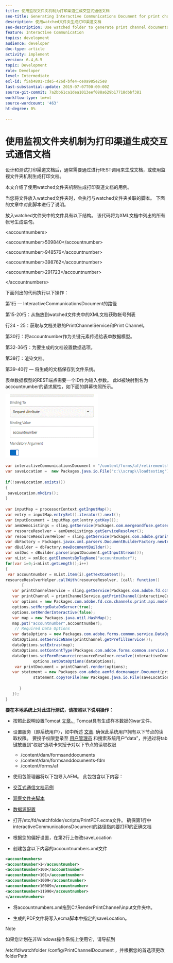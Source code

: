```yaml
---
title: 使用监视文件夹机制为打印渠道生成交互式通信文档
seo-title: Generating Interactive Communications Document for print channel using watch folder mechanism
description: 使用watched文件夹生成打印渠道文档
seo-description: Use watched folder to generate print channel documents
feature: Interactive Communication
topics: development
audience: developer
doc-type: article
activity: implement
version: 6.4,6.5
topic: Development
role: Developer
level: Intermediate
exl-id: f5ab4801-cde5-426d-bfe4-ce0a985e25e8
last-substantial-update: 2019-07-07T00:00:00Z
source-git-commit: 7a2bb61ca1dea1013eef088a629b17718dbbf381
workflow-type: tm+mt
source-wordcount: '463'
ht-degree: 0%

---
```


# 使用监视文件夹机制为打印渠道生成交互式通信文档

设计和测试打印渠道文档后，通常需要通过进行REST调用来生成文档，或使用监视文件夹机制生成打印文档。

本文介绍了使用watched文件夹机制生成打印渠道文档的用例。

当您将文件放入watched文件夹时，会执行与watched文件夹关联的脚本。 下面的文章中对此脚本进行了说明。

放入watched文件夹中的文件具有以下结构。 该代码将为XML文档中列出的所有帐号生成语句。

&lt;accountnumbers>

&lt;accountnumber>509840&lt;/accountnumber>

&lt;accountnumber>948576&lt;/accountnumber>

&lt;accountnumber>398762&lt;/accountnumber>

&lt;accountnumber>291723&lt;/accountnumber>

&lt;/accountnumbers>

下面列出的代码执行以下操作：

第1行 — InteractiveCommunicationsDocument的路径

第15-20行：从拖放到watched文件夹中的XML文档获取帐号列表

行24 - 25：获取与文档关联的PrintChannelService和Print Channel。

第30行：将accountnumber作为关键元素传递给表单数据模型。

第32-36行：为要生成的文档设置数据选项。

第38行：渲染文档。

第39-40行 — 将生成的文档保存到文件系统。

表单数据模型的REST端点需要一个ID作为输入参数。 此id被映射到名为accountnumber的请求属性，如下面的屏幕快照所示。

![request属性](assets/requestattributeprintchannel.gif)

```java
var interactiveCommunicationsDocument = "/content/forms/af/retirementstatementprint/channels/print/";
var saveLocation =  new Packages.java.io.File("c:\\scrap\\loadtesting");

if(!saveLocation.exists())
{
 saveLocation.mkdirs();
}

var inputMap = processorContext.getInputMap();
var entry = inputMap.entrySet().iterator().next();
var inputDocument = inputMap.get(entry.getKey());
var aemDemoListings = sling.getService(Packages.com.mergeandfuse.getserviceuserresolver.GetResolver);
var resourceResolver = aemDemoListings.getServiceResolver();
var resourceResolverHelper = sling.getService(Packages.com.adobe.granite.resourceresolverhelper.ResourceResolverHelper);
var dbFactory = Packages.javax.xml.parsers.DocumentBuilderFactory.newInstance();
var dBuilder = dbFactory.newDocumentBuilder();
var xmlDoc = dBuilder.parse(inputDocument.getInputStream());
var nList = xmlDoc.getElementsByTagName("accountnumber");
for(var i=0;i<nList.getLength();i++)
{
 var accountnumber = nList.item(i).getTextContent();
resourceResolverHelper.callWith(resourceResolver, {call: function()
       {
   var printChannelService = sling.getService(Packages.com.adobe.fd.ccm.channels.print.api.service.PrintChannelService);
   var printChannel = printChannelService.getPrintChannel(interactiveCommunicationsDocument);
   var options = new Packages.com.adobe.fd.ccm.channels.print.api.model.PrintChannelRenderOptions();
   options.setMergeDataOnServer(true);
   options.setRenderInteractive(false);
   var map = new Packages.java.util.HashMap();
   map.put("accountnumber",accountnumber);
    // Required Data Options
   var dataOptions = new Packages.com.adobe.forms.common.service.DataOptions(); 
   dataOptions.setServiceName(printChannel.getPrefillService()); 
   dataOptions.setExtras(map); 
   dataOptions.setContentType(Packages.com.adobe.forms.common.service.ContentType.JSON);
   dataOptions.setFormResource(resourceResolver.resolve(interactiveCommunicationsDocument));
            options.setDataOptions(dataOptions); 
    var printDocument = printChannel.render(options);
   var statement = new Packages.com.adobe.aemfd.docmanager.Document(printDocument.getInputStream());
            statement.copyToFile(new Packages.java.io.File(saveLocation+"\\"+accountnumber+".pdf"));

      }
   });
}
```


**要在本地系统上对此进行测试，请按照以下说明操作：**

* 按照此说明设置Tomcat [文章。](/help/forms/ic-print-channel-tutorial/set-up-tomcat.md) Tomcat具有生成样本数据的war文件。
* 设置服务（即系统用户），如中所述 [文章](/help/forms/adaptive-forms/service-user-tutorial-develop.md).
确保此系统用户拥有以下节点的读取权限。 要授予权限登录至 [用户管理员](https://localhost:4502/useradmin) 和搜索系统用户“data”，并通过将tab键放置到“权限”选项卡来授予对以下节点的读取权限
   * /content/dam/formsanddocuments
   * /content/dam/formsanddocuments-fdm
   * /content/forms/af
* 使用包管理器将以下包导入AEM。 此包包含以下内容：


* [交互式通信文档示例](assets/retirementstatementprint.zip)
* [观察文件夹脚本](assets/printchanneldocumentusingwatchedfolder.zip)
* [数据源配置](assets/datasource.zip)

* 打开/etc/fd/watchfolder/scripts/PrintPDF.ecma文件。 确保第1行中interactiveCommunicationsDocument的路径指向要打印的正确文档

* 根据您的偏好设置，在第2行上修改saveLocation

* 创建包含以下内容的accountnumbers.xml文件

```xml
<accountnumbers>
<accountnumber>1</accountnumber>
<accountnumber>100</accountnumber>
<accountnumber>101</accountnumber>
<accountnumber>1009</accountnumber>
<accountnumber>10009</accountnumber>
<accountnumber>11990</accountnumber>
</accountnumbers>
```


* 将accountnumbers.xml拖到C:\RenderPrintChannel\input文件夹中。

* 生成的PDF文件将写入ecma脚本中指定的saveLocation。

>[!NOTE]
>
>如果您计划在非Windows操作系统上使用它，请导航到
>
>/etc/fd/watchfolder /config/PrintChannelDocument ，并根据您的首选项更改folderPath
